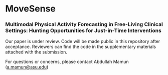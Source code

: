 # MoveSense

### Multimodal Physical Activity Forecasting in Free-Living Clinical Settings: Hunting Opportunities for Just-in-Time Interventions

Our paper is under review. Code will be made public in this repository after acceptance. Reviewers can find the code in the supplementary materials attached with the submission.

For questions or concerns, please contact Abdullah Mamun (a.mamun@asu.edu)
